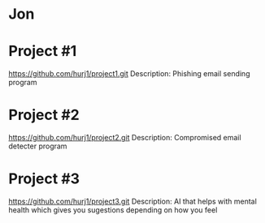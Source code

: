 # Jon

# Project #1
https://github.com/hurj1/project1.git
Description: Phishing email sending program

# Project #2
https://github.com/hurj1/project2.git
Description: Compromised email detecter program

# Project #3
https://github.com/hurj1/project3.git
Description: AI that helps with mental health which gives you sugestions depending on how you feel
